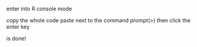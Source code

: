 enter into R console mode
>

copy the whole code
paste next to the command prompt(>)
then click the enter key

is done!
